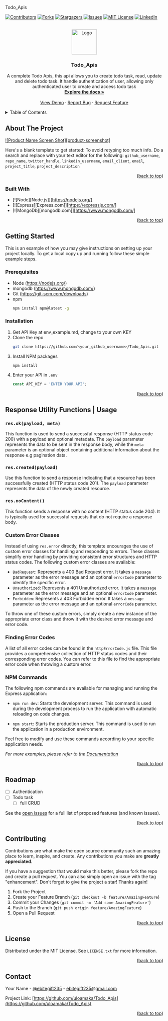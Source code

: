 <a name="readme-top">Todo_Apis</a>

[![Contributors][contributors-shield]][contributors-url]
[![Forks][forks-shield]][forks-url]
[![Stargazers][stars-shield]][stars-url]
[![Issues][issues-shield]][issues-url]
[![MIT License][license-shield]][license-url]
[![LinkedIn][linkedin-shield]][linkedin-url]



<!-- PROJECT LOGO -->
<br />
<div align="center">
  <a href="https://github.com/github_username/repo_name">
    <img src="images/logo.png" alt="Logo" width="80" height="80">
  </a>

<h3 align="center">Todo_Apis</h3>

  <p align="center">
    A complete Todo Apis, this api allows you to create todo task, read, update and delete todo task.
It handle authentication of user, allowing only authenticated user to create and access todo task
    <br />
    <a href="https://github.com/uloamaka/Todo_Apis"><strong>Explore the docs »</strong></a>
    <br />
    <br />
    <a href="https://github.com/uloamaka/Todo_Apis">View Demo</a>
    ·
    <a href="https://github.com/uloamaka/Todo_Apis/issues">Report Bug</a>
    ·
    <a href="https://github.com/uloamaka/Todo_Apis/issues">Request Feature</a>
  </p>
</div>



<!-- TABLE OF CONTENTS -->
<details>
  <summary>Table of Contents</summary>
  <ol>
    <li>
      <a href="#about-the-project">About The Project</a>
      <ul>
        <li><a href="#built-with">Built With</a></li>
      </ul>
    </li>
    <li>
      <a href="#getting-started">Getting Started</a>
      <ul>
        <li><a href="#prerequisites">Prerequisites</a></li>
        <li><a href="#installation">Installation</a></li>
      </ul>
    </li>
    <li><a href="#usage">Usage</a></li>
    <li><a href="#roadmap">Roadmap</a></li>
    <li><a href="#contributing">Contributing</a></li>
    <li><a href="#license">License</a></li>
    <li><a href="#contact">Contact</a></li>
  </ol>
</details>



<!-- ABOUT THE PROJECT -->
## About The Project

[![Product Name Screen Shot][product-screenshot]](https://example.com)

Here's a blank template to get started: To avoid retyping too much info. Do a search and replace with your text editor for the following: `github_username`, `repo_name`, `twitter_handle`, `linkedin_username`, `email_client`, `email`, `project_title`, `project_description`

<p align="right">(<a href="#readme-top">back to top</a>)</p>



### Built With

* [![Node][Node.js]][https://nodejs.org/]
* [![Express][Express.com]][https://expressjs.com/]
* [![MongoDb][mongodb.com]][https://www.mongodb.com/]

<p align="right">(<a href="#readme-top">back to top</a>)</p>



<!-- GETTING STARTED -->
## Getting Started

This is an example of how you may give instructions on setting up your project locally.
To get a local copy up and running follow these simple example steps.

### Prerequisites
* Node
 (https://nodejs.org/)
* mongodb
 (https://www.mongodb.com/)
* Git
 (https://git-scm.com/downloads)
* npm
  ```sh
  npm install npm@latest -g
  ```

### Installation

1. Get API Key at env_example.md, change to your own KEY
2. Clone the repo
   ```sh
   git clone https://github.com/<your_github_username>/Todo_Apis.git
   ```
3. Install NPM packages
   ```sh
   npm install
   ```
4. Enter your API in `.env`
   ```js
   const API_KEY = 'ENTER YOUR API';
   ```

<p align="right">(<a href="#readme-top">back to top</a>)</p>



<!-- USAGE EXAMPLES -->
## Response Utility Functions | Usage

### `res.ok(payload, meta)`

This function is used to send a successful response (HTTP status code 200) with a payload and optional metadata. The `payload` parameter represents the data to be sent in the response body, while the `meta` parameter is an optional object containing additional information about the response e.g pagination data.

### `res.created(payload)`

Use this function to send a response indicating that a resource has been successfully created (HTTP status code 201). The `payload` parameter represents the data of the newly created resource.

### `res.noContent()`

This function sends a response with no content (HTTP status code 204). It is typically used for successful requests that do not require a response body.

### Custom Error Classes

Instead of using `res.error` directly, this template encourages the use of custom error classes for handling and responding to errors. These classes simplify error handling by providing consistent error structures and HTTP status codes. The following custom error classes are available:

- `BadRequest`: Represents a 400 Bad Request error. It takes a `message` parameter as the error message and an optional `errorCode` parameter to identify the specific error.
- `Unauthorized`: Represents a 401 Unauthorized error. It takes a `message` parameter as the error message and an optional `errorCode` parameter.
- `Forbidden`: Represents a 403 Forbidden error. It takes a `message` parameter as the error message and an optional `errorCode` parameter.

To throw one of these custom errors, simply create a new instance of the appropriate error class and throw it with the desired error message and error code.

### Finding Error Codes

A list of all error codes can be found in the `httpErrorCode.js` file. This file provides a comprehensive collection of HTTP status codes and their corresponding error codes. You can refer to this file to find the appropriate error code when throwing a custom error.

### NPM Commands

The following npm commands are available for managing and running the Express application:

- `npm run dev`: Starts the development server. This command is used during the development process to run the application with automatic reloading on code changes.

- `npm start`: Starts the production server. This command is used to run the application in a production environment.


Feel free to modify and use these commands according to your specific application needs.

_For more examples, please refer to the [Documentation](https://example.com)_

<p align="right">(<a href="#readme-top">back to top</a>)</p>



<!-- ROADMAP -->
## Roadmap

- [ ] Authentication
- [ ] Todo task 
    - [ ] full CRUD

See the [open issues](https://github.com/github_username/repo_name/issues) for a full list of proposed features (and known issues).

<p align="right">(<a href="#readme-top">back to top</a>)</p>



<!-- CONTRIBUTING -->
## Contributing

Contributions are what make the open source community such an amazing place to learn, inspire, and create. Any contributions you make are **greatly appreciated**.

If you have a suggestion that would make this better, please fork the repo and create a pull request. You can also simply open an issue with the tag "enhancement".
Don't forget to give the project a star! Thanks again!

1. Fork the Project
2. Create your Feature Branch (`git checkout -b feature/AmazingFeature`)
3. Commit your Changes (`git commit -m 'Add some AmazingFeature'`)
4. Push to the Branch (`git push origin feature/AmazingFeature`)
5. Open a Pull Request

<p align="right">(<a href="#readme-top">back to top</a>)</p>



<!-- LICENSE -->
## License

Distributed under the MIT License. See `LICENSE.txt` for more information.

<p align="right">(<a href="#readme-top">back to top</a>)</p>



<!-- CONTACT -->
## Contact

Your Name - [@ebitegift235](https://x.com/@ebitegift235) - ebitegift235@gmail.com

Project Link: [https://github.com/uloamaka/Todo_Apis](https://github.com/uloamaka/Todo_Apis)

<p align="right">(<a href="#readme-top">back to top</a>)</p>



<!-- MARKDOWN LINKS & IMAGES -->
<!-- https://www.markdownguide.org/basic-syntax/#reference-style-links -->
[contributors-shield]: https://img.shields.io/github/contributors/uloamaka/Todo_Apis.svg?style=for-the-badge
[contributors-url]: https://github.com/uloamaka/Todo_Apis/graphs/contributors
[forks-shield]: https://img.shields.io/github/forks/uloamaka/Todo_Apis.svg?style=for-the-badge
[forks-url]: https://github.com/uloamaka/Todo_Apis/network/members
[stars-shield]: https://img.shields.io/github/stars/uloamaka/Todo_Apis.svg?style=for-the-badge
[stars-url]: https://github.com/uloamaka/Todo_Apis/stargazers
[issues-shield]: https://img.shields.io/github/issues/uloamaka/Todo_Apis.svg?style=for-the-badge
[issues-url]: https://github.com/uloamaka/Todo_Apis/issues
[license-shield]: https://img.shields.io/github/license/uloamaka/Todo_Apis.svg?style=for-the-badge
[license-url]: https://github.com/uloamaka/Todo_Apis/blob/master/LICENSE.txt
[linkedin-shield]: https://img.shields.io/badge/-LinkedIn-black.svg?style=for-the-badge&logo=linkedin&colorB=555
[linkedin-url]: www.linkedin.com/in/godsgift235
